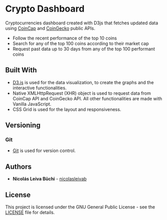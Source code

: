 # Crypto Dashboard

Cryptocurrencies dashboard created with D3js that fetches updated data using [CoinCap](https://docs.coincap.io/?version=latest) and [CoinGecko](https://www.coingecko.com/api/documentations/v3) public APIs.
* Follow the recent performance of the top 10 coins 
* Search for any of the top 100 coins according to their market cap
* Request past data up to 30 days from any of the top 100 performant coins


## Built With

* [D3.js](https://d3js.org) is used for the data visualization, to create the graphs and the interactive functionalities.
* Native XMLHttpRequest (XHR) object is used to request data from CoinCap API and CoinGecko API. All other functionalities are made with Vanilla JavaScript.
* CSS Grid is used for the layout and responsiveness.

## Versioning

### Git

* [Git](https://git-scm.com) is used for version control.

## Authors

* **Nicolás Leiva Büchi** - [nicolasleivab](https://github.com/nicolasleivab)

## License

This project is licensed under the GNU General Public License - see the [LICENSE](LICENSE) file for details.

